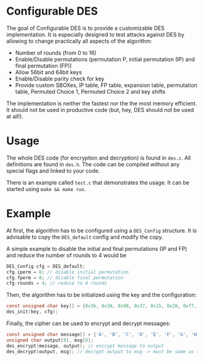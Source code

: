# Configurable DES

The goal of Configurable DES is to provide a customizable DES implementation. It is especially designed to test attacks against DES by allowing to change practically all aspects of the algorithm:
* Number of rounds (from 0 to 16)
* Enable/Disable permutations (permutation P, initial permutation (IP) and final permutation (FP))
* Allow 56bit and 64bit keys
* Enable/Disable parity check for key
* Provide custom SBOXes, IP table, FP table, expansion table, permutation table, Permuted Choice 1, Permuted Choice 2 and key shifts
 
The implementation is neither the fastest nor the the most memory efficient. It should not be used in productive code (but, hey, DES should not be used at all!). 

# Usage

The whole DES code (for encryption and decryption) is found in ```des.c```. All definitions are found in ```des.h```. The code can be compiled without any special flags and linked to your code. 

There is an example called ```test.c``` that demonstrates the usage. It can be started using ```make && make run```.

# Example

At first, the algorithm has to be configured using a ```DES_Config``` structure. It is advisable to copy the ```DES_default``` config and modify the copy. 

A simple example to disable the initial and final permutations (IP and FP) and reduce the number of rounds to 4 would be
```C
DES_Config cfg = DES_default;
cfg.iperm = 0; // disable initial permutation
cfg.fperm = 0; // disable final permutation
cfg.rounds = 4; // reduce to 4 rounds
```

Then, the algorithm has to be initialized using the key and the configuration:
```C
const unsigned char key[] = {0x3b, 0x38, 0x98, 0x37, 0x15, 0x20, 0xf7, 0x5e};
des_init(key, cfg);
```

Finally, the cipher can be used to encrypt and decrypt messages:
```C
const unsigned char message[] = {'A', 'B', 'C', 'D', 'E', 'F', 'G', 'H'};
unsigned char output[8], msg[8];
des_encrypt(message, output); // encrypt message to output
des_decrypt(output, msg); // decrypt output to msg -> must be same as the original message
```
